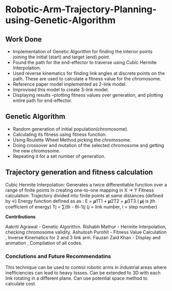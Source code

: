 # Robotic-Arm-Trajectory-Planning-using-Genetic-Algorithm

## Work Done

- Implementation of Genetic Algorithm for finding the interior points joining the initial (start) and target (end) point.
- Found the path for the end-effector to traverse using Cubic Hermite Interpolation. 
- Used reverse kinematics for finding link angles at discrete points on the path. These are used to calculate a fitness value for the chromosome. 
- Reference paper model implemented as 2-link model. 
- Improvised this model to create 3-link model.
- Displaying results –plotting fitness values over generation, and plotting entire path for end-effector.

## Genetic Algorithm
- Random generation of initial population(chromosome).
- Calculating its fitness using fitness function.
- Using Roulette Wheel Method picking the chromosome.
- Doing crossover and mutation of the selected chromosome and getting the new chromosome.
- Repeating it for a set number of generation.

## Trajectory generation and fitness calculation
Cubic Hermite Interpolation: Generates a twice differentiable function over a range of finite points in creating one-to-one mapping in X -> Y
Fitness calculation: Trajectory divided into finite points at same distances (defined by ∊)
Energy function defined as as :
E = 𝝁1T1  + 𝝁2T2 + 𝝁3T3			( 𝝁j is jth coefficient of energy)
Tj = ∑(θi - θi-1)j 		(j = link number, i = step number)

**Contributions**

Aakriti Agrawal - Genetic Algorithm.
Rishabh Mathur - Hermite Interpolation, checking chromosome validity.
Ashutosh Purohit - Fitness Value Calculation , Inverse Kinematics for 2 and 3 link arm.
Fauzan Zaid Khan - Display and animation , Compilation of all codes.

### Conclutions and Future Recommendatins
This technique can be used to control robotic arms in industrial areas where inefficiencies can lead to heavy losses.
Can be extended to 3D with each link rotating in a different plane.
Can use potential space method to calculate cost.
